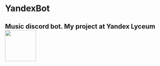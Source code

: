 # YandexBot
## Music discord bot. My project at Yandex Lyceum [<img src="https://github.com/flexyw1be/YandexBot/blob/master/data/yandex_logo.png" width="102" height="102"/>](https://github.com/flexyw1be/YandexBot/blob/master/data/yandex_logo.png)
